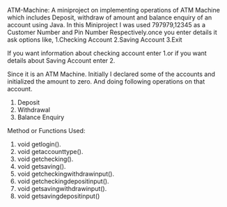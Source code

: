ATM-Machine:
A miniproject on implementing operations of ATM Machine which includes Deposit, withdraw of amount and balance enquiry of an account using Java.
In this Miniproject I was used 797979,12345 as a Customer Number and Pin Number Respectively.once you enter details it ask options like,
  1.Checking Account
  2.Saving Account
  3.Exit
  
If you want information about checking account enter 1.or if you want details about Saving Account enter 2.

Since it is an ATM Machine. Initially I declared some of the accounts and initialized the amount to zero. And doing following operations on that account.

  1.	Deposit
  2.	Withdrawal
  3.	Balance Enquiry

Method or Functions Used:

1.	void getlogin().
2.	void getaccounttype().
3.	void getchecking().
4.	void getsaving().
5.	void getcheckingwithdrawinput().
6.	void getcheckingdepositinput().
7.	void getsavingwithdrawinput().
8. 	void getsavingdepositinput()




